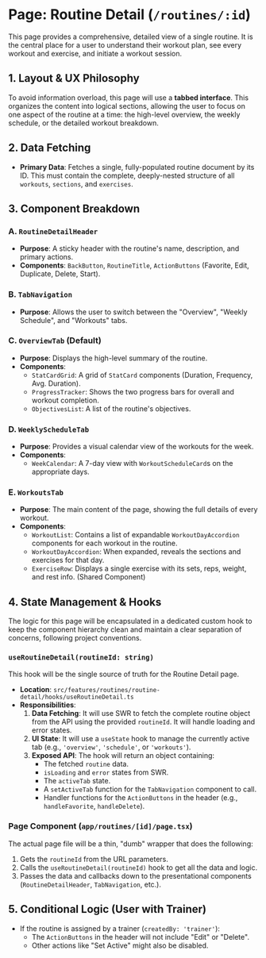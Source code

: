# Page: Routine Detail (`/routines/:id`)

This page provides a comprehensive, detailed view of a single routine. It is the central place for a user to understand their workout plan, see every workout and exercise, and initiate a workout session.

## 1. Layout & UX Philosophy

To avoid information overload, this page will use a **tabbed interface**. This organizes the content into logical sections, allowing the user to focus on one aspect of the routine at a time: the high-level overview, the weekly schedule, or the detailed workout breakdown.

## 2. Data Fetching

-   **Primary Data**: Fetches a single, fully-populated routine document by its ID. This must contain the complete, deeply-nested structure of all `workouts`, `sections`, and `exercises`.

## 3. Component Breakdown

### A. `RoutineDetailHeader`
-   **Purpose**: A sticky header with the routine's name, description, and primary actions.
-   **Components**: `BackButton`, `RoutineTitle`, `ActionButtons` (Favorite, Edit, Duplicate, Delete, Start).

### B. `TabNavigation`
-   **Purpose**: Allows the user to switch between the "Overview", "Weekly Schedule", and "Workouts" tabs.

### C. `OverviewTab` (Default)
-   **Purpose**: Displays the high-level summary of the routine.
-   **Components**:
    -   `StatCardGrid`: A grid of `StatCard` components (Duration, Frequency, Avg. Duration).
    -   `ProgressTracker`: Shows the two progress bars for overall and workout completion.
    -   `ObjectivesList`: A list of the routine's objectives.

### D. `WeeklyScheduleTab`
-   **Purpose**: Provides a visual calendar view of the workouts for the week.
-   **Components**:
    -   `WeekCalendar`: A 7-day view with `WorkoutScheduleCard`s on the appropriate days.

### E. `WorkoutsTab`
-   **Purpose**: The main content of the page, showing the full details of every workout.
-   **Components**:
    -   `WorkoutList`: Contains a list of expandable `WorkoutDayAccordion` components for each workout in the routine.
    -   `WorkoutDayAccordion`: When expanded, reveals the sections and exercises for that day.
    -   `ExerciseRow`: Displays a single exercise with its sets, reps, weight, and rest info. (Shared Component)

## 4. State Management & Hooks

The logic for this page will be encapsulated in a dedicated custom hook to keep the component hierarchy clean and maintain a clear separation of concerns, following project conventions.

### `useRoutineDetail(routineId: string)`

This hook will be the single source of truth for the Routine Detail page.

-   **Location**: `src/features/routines/routine-detail/hooks/useRoutineDetail.ts`
-   **Responsibilities**:
    1.  **Data Fetching**: It will use SWR to fetch the complete routine object from the API using the provided `routineId`. It will handle loading and error states.
    2.  **UI State**: It will use a `useState` hook to manage the currently active tab (e.g., `'overview'`, `'schedule'`, or `'workouts'`).
    3.  **Exposed API**: The hook will return an object containing:
        -   The fetched `routine` data.
        -   `isLoading` and `error` states from SWR.
        -   The `activeTab` state.
        -   A `setActiveTab` function for the `TabNavigation` component to call.
        -   Handler functions for the `ActionButtons` in the header (e.g., `handleFavorite`, `handleDelete`).

### Page Component (`app/routines/[id]/page.tsx`)

The actual page file will be a thin, "dumb" wrapper that does the following:
1.  Gets the `routineId` from the URL parameters.
2.  Calls the `useRoutineDetail(routineId)` hook to get all the data and logic.
3.  Passes the data and callbacks down to the presentational components (`RoutineDetailHeader`, `TabNavigation`, etc.).

## 5. Conditional Logic (User with Trainer)

-   If the routine is assigned by a trainer (`createdBy: 'trainer'`):
    -   The `ActionButtons` in the header will not include "Edit" or "Delete".
    -   Other actions like "Set Active" might also be disabled.
